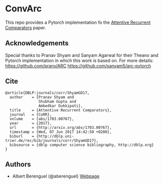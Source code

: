 # ConvArc

This repo provides a Pytorch implementation fo the [Attentive Recurrent Comparators](https://arxiv.org/pdf/1703.00767.pdf) paper.

## Acknowledgements
Special thanks to Pranav Shyam and Sanyam Agarwal for their Theano and Pytorch implementation in which this work is based on. 
For more details:
https://github.com/pranv/ARC
https://github.com/sanyam5/arc-pytorch

## Cite
```
@article{DBLP:journals/corr/ShyamGD17,
  author    = {Pranav Shyam and
               Shubham Gupta and
               Ambedkar Dukkipati},
  title     = {Attentive Recurrent Comparators},
  journal   = {CoRR},
  volume    = {abs/1703.00767},
  year      = {2017},
  url       = {http://arxiv.org/abs/1703.00767},
  timestamp = {Wed, 07 Jun 2017 14:42:50 +0200},
  biburl    = {http://dblp.uni-trier.de/rec/bib/journals/corr/ShyamGD17},
  bibsource = {dblp computer science bibliography, http://dblp.org}
}
```


## Authors

* Albert Berenguel (@aberenguel) [Webpage](https://scholar.google.es/citations?user=HJx2fRsAAAAJ&hl=en)